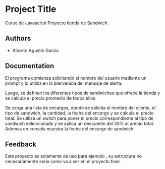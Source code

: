 
# Project Title

Curso de Javascript
Proyecto tienda de Sandwich.
## Authors

- Alberto Agustín García 

## Documentation

El programa comienza solicitando el nombre del usuario mediante un prompt y lo utiliza en la bienvenida del mensaje de alerta.

Luego, se definen los diferentes tipos de sandwiches que ofrece la tienda y se calcula el precio promedio de todos ellos.

Se carga una lista de encargos, donde se solicita el nombre del cliente, el tipo de sandwich, la cantidad, la fecha del encargo y se calcula el precio total.
Se utiliza un switch para poner el precio correspondiente al tipo de sandwich seleccionado y se aplica un descuento del 30% al precio total.
Ademas en consola muestra la fecha del encargo de sandwich.

## Feedback

Este proyecto es solamente de uso para ejemplo , su estructura no necesariamente seria como va a ser en el proyecto final.



